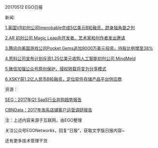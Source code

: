 20170512 EGO日报

新闻:

[1.英国VR初创公司Improbable完成5亿美元B轮融资，跻身独角兽之列](http://36kr.com/p/5074697.html?ktm_source=feed)

[2.AR 初创公司 Magic Leap向开发者、艺术家和创作者发出邀请](http://tech.qq.com/a/20170512/019285.htm)

[3.腾讯向美国游戏公司Pocket Gems追加9000万美元投资，持股比例增至38%](http://www.cnbeta.com/articles/tech/611723.htm)

[4.思科公司宣布计划斥资1.25亿美元收购人工智能初创公司 MindMeld](http://tech.163.com/17/0512/07/CK7IB26A00097U80.html)

[5.微信加强公众号原创保护，侵权转载将变为分享模式](http://www.leiphone.com/news/201705/93EVSjiJQkQLrivC.html)

[6.XSKY获1.2亿人民币B轮融资，定位软件存储产品平台供应商](http://tech.qq.com/a/20170512/023861.htm)

资源：

[SEG：2017年Q1 SaaS行业并购趋势报告](http://www.199it.com/archives/587779.html)

[CBNData：2017年淘系店铺客户运营调研报告](http://www.199it.com/archives/589897.html)

注：上述内容来源于互联网，由EGO整理

关注公众号EGONetworks，回复“日报”，获取文字版日报内容~

还有更多技术管理干货
